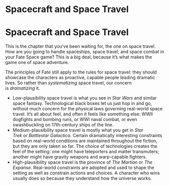 # Spacecraft and Space Travel

# Spacecraft and Space Travel

This is the chapter that you’ve been waiting for, the one on space travel. How are you going to handle spaceships, space travel, and space combat in your Fate Space game? This is a big deal, because it’s what makes the game one of space adventure.

The principles of Fate still apply to the rules for space travel: they should showcase the characters as proactive, capable people leading dramatic lives. So rather than _systematizing_ space travel, our concern is _dramatizing_ it.

- Low-plausibility space travel is what you see in _Star Wars_ and similar space fantasy. Technological black boxes let us just hop in and go, without much concern for the physical laws governing real-world space travel. It’s all about feel, and often it feels like something else: WWII dogfights and bombing runs, or WWI naval combat, or even swashbuckling on 17th-century ships of the line.
- Medium-plausibility space travel is mostly what you get in _Star Trek_ or _Battlestar Galactica_. Certain dramatically interesting constraints based on real-world conditions are maintained throughout the fiction, but they are only taken so far. The choice of technologies creates the feel of the setting: one might have teleporters and matter transmuters; another might have gravity weapons and warp-capable fighters.
- High-plausibility space travel is the province of _The Martian_ or _The Expanse_. Real-world constraints are adopted and used to shape the setting as well as constrain actions and choices. A character who wins usually does so because they understand how the universe works.